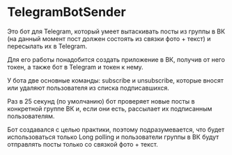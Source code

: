 # TelegramBotSender

Это бот для Telegram, который умеет вытаскивать посты из группы в ВК (на данный момент пост должен состоять из связки фото + текст) и пересылать их в Telegram.

Для его работы понадобится создать приложение в ВК, получив от него токен, а также бот в Telegram и токен к нему.

У бота две основные команды: subscribe и unsubscribe, которые вносят или удаляют пользователя из списка подписавшихся.

Раз в 25 секунд (по умолчанию) бот проверяет новые посты в конкретной группе ВК и, если они есть, рассылает их подписанным пользователям.

Бот создавался с целью практики, поэтому подразумевается, что будет использоваться только Long polling и 
пользователи группы в ВК будут отправлять посты только со связкой фото + текст.
